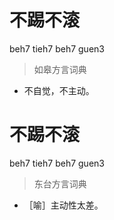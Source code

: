 # 不踢不滚
beh7 tieh7 beh7 guen3
> 如皋方言词典
- 不自觉，不主动。

# 不踢不滚
beh7 tieh7 beh7 guen3
> 东台方言词典
- ［喻］主动性太差。

